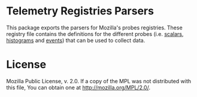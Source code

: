 # Telemetry Registries Parsers
This package exports the parsers for Mozilla's probes registries. These registry file contains the definitions for the different probes (i.e. [scalars](https://firefox-source-docs.mozilla.org/toolkit/components/telemetry/telemetry/collection/scalars.html), [histograms](https://firefox-source-docs.mozilla.org/toolkit/components/telemetry/telemetry/collection/histograms.html) and [events](https://firefox-source-docs.mozilla.org/toolkit/components/telemetry/telemetry/collection/events.html)) that can be used to collect data.

# License
Mozilla Public License, v. 2.0. If a copy of the MPL was not distributed with this file, You can obtain one at http://mozilla.org/MPL/2.0/.
